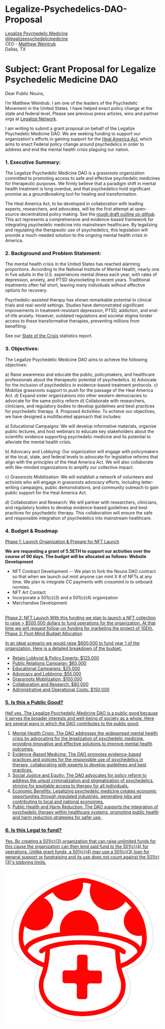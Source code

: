 # Legalize-Psychedelics-DAO-Proposal

[Legalize Psychedelic Medicine](https://legalize.network/) <br>
[@legalizepsychedelicmedicine](https://www.instagram.com/legalizepsychedelicmedicine/)  <br>
CEO - [Matthew Weintrub](https://www.linkedin.com/in/matthewweintrub/)  <br>
Dallas, TX  <br>

# Subject: Grant Proposal for Legalize Psychedelic Medicine DAO

Dear Public Nouns,

I’m Matthew Weintrub. I am one of the leaders of the Psychedelic Movement in the United States. I have helped enact policy change at the state and federal level. Please see previous press articles, wins and partner orgs at [Legalize Network](https://legalize.network/).

I am writing to submit a grant proposal on behalf of the Legalize Psychedelic Medicine DAO. We are seeking funding to support our organization's efforts in gaining support for the [Heal America Act](https://healamerica.xyz/), which aims to enact Federal policy change around psychedelics in order to address and end the mental health crisis plaguing our nation.

### 1. Executive Summary:
The Legalize Psychedelic Medicine DAO is a grassroots organization committed to promoting access to safe and effective psychedelic medicines for therapeutic purposes. We firmly believe that a paradigm shift in mental health treatment is long overdue, and that psychedelics hold significant promise as a groundbreaking tool for healing and transformation.

The Heal America Act, to be developed in collaboration with leading experts, researchers, and advocates, will be the first attempt at open-source decentralized policy making. See the [rough draft outline on github](https://github.com/Institute-of-Loving-Kindness/Right-to-Heal-Act). This act represents a comprehensive and evidence-based framework for integrating psychedelic medicine into mainstream healthcare. By legalizing and regulating the therapeutic use of psychedelics, this legislation will provide a much-needed solution to the ongoing mental health crisis in America.

### 2. Background and Problem Statement:
The mental health crisis in the United States has reached alarming proportions. According to the National Institute of Mental Health, nearly one in five adults in the U.S. experiences mental illness each year, with rates of depression, anxiety, and PTSD skyrocketing in recent years. Traditional treatments often fall short, leaving many individuals without effective options for recovery.

Psychedelic-assisted therapy has shown remarkable potential in clinical trials and real-world settings. Studies have demonstrated significant improvements in treatment-resistant depression, PTSD, addiction, and end-of-life anxiety. However, outdated regulations and societal stigma hinder access to these transformative therapies, preventing millions from benefiting.

See our [State of the Crisis](https://legalize.network/state-of-the-mental-health-crisis) statistics report. 

### 3. Objectives:
The Legalize Psychedelic Medicine DAO aims to achieve the following objectives:

a) Raise awareness and educate the public, policymakers, and healthcare professionals about the therapeutic potential of psychedelics.
b) Advocate for the inclusion of psychedelics in evidence-based treatment protocols.
c) Mobilize grassroots support to push for the passage of the Heal America Act.
d) Expand sister organizations into other western democracies to advocate for the same policy reform
d) Collaborate with researchers, clinicians, and regulatory bodies to develop guidelines and best practices for psychedelic therapy.
4. Proposed Activities:
To achieve our objectives, we have designed a multifaceted approach that includes:

a) Educational Campaigns: We will develop informative materials, organize public lectures, and host webinars to educate key stakeholders about the scientific evidence supporting psychedelic medicine and its potential to alleviate the mental health crisis.

b) Advocacy and Lobbying: Our organization will engage with policymakers at the local, state, and federal levels to advocate for legislative reforms that align with the principles of the Heal America Act. We will also collaborate with like-minded organizations to amplify our collective impact.

c) Grassroots Mobilization: We will establish a network of volunteers and activists who will engage in grassroots advocacy efforts, including letter-writing campaigns, public demonstrations, and community outreach to gain public support for the Heal America Act.

d) Collaboration and Research: We will partner with researchers, clinicians, and regulatory bodies to develop evidence-based guidelines and best practices for psychedelic therapy. This collaboration will ensure the safe and responsible integration of psychedelics into mainstream healthcare.

### 4. Budget & Roadmap

<u> Phase 1: Launch Organization & Prepare for NFT Launch </u>

**We are requesting a grant of 5.5ETH to support our activities over the course of 90 days. The budget will be allocated as follows:
Website Development**

- NFT Contract Development
-- We plan to fork the Nouns DAO contract so that when we launch out mint anyone can mint X # of NFTs at any time. We plan to integrate CC payments with crossmint.io to onboard normies.
- NFT Art Contact
- Incorporate a 501(c)(3) and a 501(c)(4) organization 
- Merchandise Development

<br>
<u>Phase 2: NFT Launch 
With this funding we plan to launch a NFT collection to raise > $500,000 dollars to fund operations for the organization. At that time we will request follow-on funding for marketing the project of 10Eth. 

 <br>
<u>Phase 3: Post-Mind Budget Allocation 

In an ideal scenario we would raise $600,000 to fund year 1 of the organization. Here is a detailed breakdown of the budget.

- Retain Lobbyist & Policy Experts: $125,000
- Public Relations Campaign: $65,000
- Educational Campaigns: $25,000
- Advocacy and Lobbying: $55,000
- Grassroots Mobilization: $100,000
- Collaboration and Research: $80,000
- Administrative and Operational Costs: $150,000

### 5. Is this a Public Good?

Hell yes. The Legalize Psychedelic Medicine DAO is a public good because it serves the broader interests and well-being of society as a whole. Here are several ways in which the DAO contributes to the public good:

1) Mental Health Crisis: The DAO addresses the widespread mental health crisis by advocating for the legalization of psychedelic medicine, providing innovative and effective solutions to improve mental health outcomes.
2) Evidence-Based Medicine: The DAO promotes evidence-based practices and policies for the responsible use of psychedelics in therapy, collaborating with experts to develop guidelines and best practices.
3) Social Justice and Equity: The DAO advocates for policy reform to address the unjust criminalization and stigmatization of psychedelics, striving for equitable access to therapy for all individuals.
4) Economic Benefits: Legalizing psychedelic medicine creates economic opportunities through regulated industries, generating jobs and contributing to local and national economies.
5) Public Health and Harm Reduction: The DAO supports the integration of psychedelic therapy within healthcare systems, promoting public health and harm reduction strategies for safer use.

### 6. Is this Legal to fund?

Yes. By creating a 501(c)(3) organization that can raise unlimited funds for this cause the organization can then lend said fund to the 501(c)(4) for operations. Unlike grant funds, a 501(c)(4) may use a 501(c)(3) loan for general support or fundraising and its use does not count against the 501(c)(3)'s lobbying limits.
 
 ![Legalize DAO logo](Legalize_logo@.5x.svg "Title")<br>


